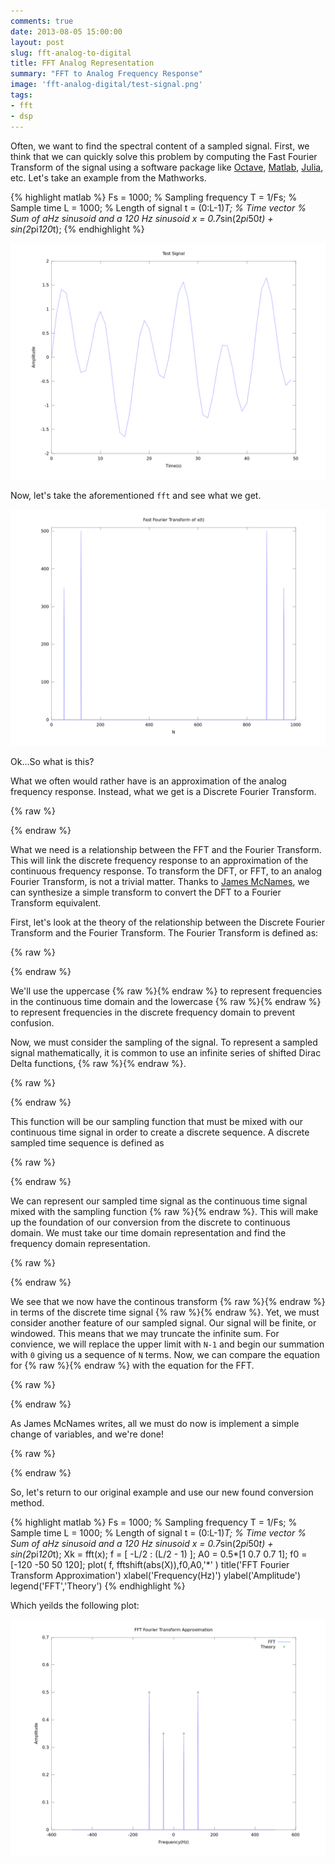 ```yaml
---
comments: true
date: 2013-08-05 15:00:00
layout: post
slug: fft-analog-to-digital
title: FFT Analog Representation
summary: "FFT to Analog Frequency Response"
image: 'fft-analog-digital/test-signal.png'
tags:
- fft
- dsp
---
```


Often, we want to find the spectral content of a sampled signal.
First, we think that we can quickly solve this problem by computing
the Fast Fourier Transform of the signal using a software package like
[Octave](http://www.octave.org), [Matlab](http://www.mathworks.com),
[Julia](http://www.julia.com), etc.  Let's take an example from the
Mathworks.

{% highlight matlab %}
Fs = 1000;                    % Sampling frequency
T = 1/Fs;                     % Sample time
L = 1000;                     % Length of signal
t = (0:L-1)*T;                % Time vector
% Sum of aHz sinusoid and a 120 Hz sinusoid
x = 0.7*sin(2*pi*50*t) + sin(2*pi*120*t); 
{% endhighlight %}

![Filter Frequency Response](/img/posts/fft-analog-digital/test-signal.png)

Now, let's take the aforementioned `fft` and see what we get.

![Filter Frequency Response](/img/posts/fft-analog-digital/test-fft.png)

Ok...So what is this?

What we often would rather have is an approximation of the analog frequency
response.  Instead, what we get is a Discrete Fourier Transform.

{% raw %}
<script type="math/tex; mode=display">
X_{k} = \sum_{n=0}^{N-1} x_{n}e^{-j\frac{2 \pi}{N}kn}
</script>
{% endraw %}

What we need is a relationship between the FFT and the Fourier Transform.
This will link the discrete frequency response to an approximation of the
continuous frequency response.  To transform the DFT, or FFT, to an analog
Fourier Transform, is not a trivial matter.  Thanks to 
[James McNames](http://bsp.pdx.edu/Reports/BSP-TR0201.pdf), we can synthesize
a simple transform to convert the DFT to a Fourier Transform equivalent.

First, let's look at the theory of the relationship between the Discrete
Fourier Transform and the Fourier Transform. The Fourier Transform is defined
as:

{% raw %}
<script type="math/tex; mode=display">
\mathcal{F}\{x(t)\} = \int_{-\infty}^{\infty} e^{-j \Omega t} dt
</script>
{% endraw %}

We'll use the uppercase {% raw %}<script type="math/tex">\Omega</script>{% endraw %}
to represent frequencies in the continuous time domain and the lowercase {% raw %}<script type="math/tex">\omega</script>{% endraw %} to
represent frequencies in the discrete frequency domain to prevent confusion.

Now, we must consider the sampling of the signal.  To represent a sampled signal
mathematically, it is common to use an infinite series of shifted Dirac Delta
functions, {% raw %}<script type="math/tex">\delta (t)</script>{% endraw %}.

{% raw %}
<script type="math/tex; mode=display">
p(t) = T \sum_{n=-\infty}^{\infty} \delta(t -nT)
</script>
{% endraw %}

This function will be our sampling function that must be mixed with our
continuous time signal in order to create a discrete sequence.  A discrete
sampled time sequence is defined as

{% raw %}
<script type="math/tex; mode=display">
\begin{aligned}
x[n] & = x(t) |_{t=nT} \\
     & = \lim_{\epsilon \to 0} \int_{nT - \epsilon}^{nT + \epsilon} x(t) \cdot p(t) dt
\end{aligned}
</script>
{% endraw %}

We can represent our sampled time signal as the continuous time signal mixed with
the sampling function {% raw %}<script type="math/tex">x_{s}(t) = x(t)p(t)</script>{% endraw %}.  This will make up the foundation of our conversion from the discrete to
continuous domain.  We must take our time domain representation and find the frequency
domain representation.

{% raw %}
<script type="math/tex; mode=display">
\begin{aligned}
X_{s}(\Omega) & = \int_{-\infty}^{\infty} x_{s}(t) e^{-j \Omega t} dt \\
& = \int_{-\infty}^{\infty} ( x(t) T \sum_{n=-\infty}^{\infty} \delta(t -nT) )  e^{-j \Omega t} dt \\ 
& = T \sum_{n=-\infty}^{\infty} x[n] e^{-j \Omega nT}
\end{aligned}
</script>
{% endraw %}

We see that we now have the continous transform {% raw %}<script type="math/tex">Xs</script>{% endraw %} in
terms of the discrete time signal {% raw %}<script type="math/tex">x[n]</script>{% endraw %}.  Yet, we must consider another feature of our sampled signal.  Our signal will
be finite, or windowed.  This means that we may truncate the infinite sum.  For
convience, we will replace the upper limit with `N-1` and begin our summation with `0`
giving us a sequence of `N` terms.  Now, we can compare the equation for {% raw %}<script type="math/tex">Xs(\Omega)</script>{% endraw %} with the equation for the FFT.

{% raw %}
<script type="math/tex; mode=display">
\begin{aligned}
X[k] & = \sum_{n=0}^{N-1} x[n]e^{-j\frac{2 \pi}{N}kn} \\
X_{s}(\Omega) & = T \sum_{n=0}^{N-1} x[n] e^{-j \Omega nT}
\end{aligned}
</script>
{% endraw %}

As James McNames writes, all we must do now is implement a simple change
of variables, and we're done!

{% raw %}
<script type="math/tex; mode=display">
\begin{aligned}
X[k] & = \sum_{n=0}^{N-1} x[n]e^{-j\frac{2 \pi}{N}kn} \\
     & = \frac{1}{T} X_{s}(\Omega) |_{\Omega=\frac{k}{N} \frac{2 \pi}{T} } \\
		 & \text{yields} \\
X_{s}(\Omega) & = T X[k] \text{ where } \Omega \in [0,\frac{1}{N}\frac{2 \pi}{T},...,\frac{N-1}{N}\frac{2 \pi}{T}]
\end{aligned}
</script>
{% endraw %}

So, let's return to our original example and use our new found conversion method.


{% highlight matlab %}
Fs = 1000;                    % Sampling frequency
T = 1/Fs;                     % Sample time
L = 1000;                     % Length of signal
t = (0:L-1)*T;                % Time vector
% Sum of aHz sinusoid and a 120 Hz sinusoid
x = 0.7*sin(2*pi*50*t) + sin(2*pi*120*t); 
Xk = fft(x);
f = [ -L/2 : (L/2 - 1) ];
A0 = 0.5*[1 0.7 0.7 1];
f0 = [-120 -50 50 120];
plot( f, fftshift(abs(X)),f0,A0,'*' )
title('FFT Fourier Transform Approximation')
xlabel('Frequency(Hz)')
ylabel('Amplitude')
legend('FFT','Theory')
{% endhighlight %}

Which yeilds the following plot:


![Filter Frequency Response](/img/posts/fft-analog-digital/test-convert.png)


